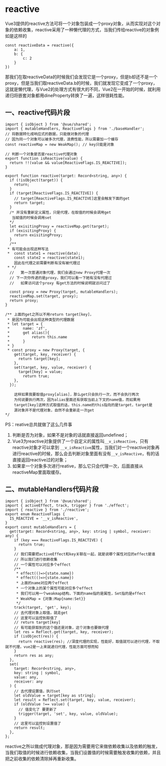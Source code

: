 # reactive

Vue3提供的reactive方法可将一个对象包装成一个proxy对象，从而实现对这个对象的依赖收集，reactive采用了一种懒代理的方式，当我们传给reactive的对象例如是这样的

```
const reactiveData = reactive({
	a: 1,
	b: {
		c: 2
	}
})
```

那我们在取reactiveData的时候我们会发现它是一个proxy，但是b却还不是一个proxy，但是当我们取reactiveData.b的时候，我们就发现它变成了一个proxy，这就是懒代理，与Vue2的处理方式有很大的不同，Vue2在一开始的时候，就利用递归将嵌套对象都用dineProperty转换了一遍，这样很耗性能。

## 一、reactive代码片段

```
import { isObject } from '@vue/shared';
import { mutableHandlers, ReactiveFlags } from './baseHandler';
// 将数据转化成响应式的数据，只能做对象的代理
// 因为同一个对象可以被多次代理，浪费性能，所以需要加一个缓存
const reactiveMap = new WeakMap(); // key只能是对象

// 判断一个对象是否是reactive代理对象
export function isReactive(value) {
  return !!(value && value[ReactiveFlags.IS_REACTIVE]);
}

export function reactive(target: Record<string, any>) {
  if (!isObject(target)) {
    return;
  }
  if (target[ReactiveFlags.IS_REACTIVE]) {
    // target[ReactiveFlags.IS_REACTIVE]这里会触发下面的get
    return target;
  }
  /* 并没有重新定义属性，只是代理，在取值的时候会调用get
   当赋值的时候会调用set
  */
  let exisitingProxy = reactiveMap.get(target);
  if (exisitingProxy) {
    return exisitingProxy;
  }
  /**
 * 有可能会出现这种写法
 *  const state1 = reactive(data);
    const state2 = reactive(state1);
    因此在代理之前需要判断有没有被代理过
 * */
  //   第一次普通对象代理，我们会通过new Proxy代理一次
  // 下一次你传递的是proxy，我们可以看一下她有没有代理过
  //   如果访问这个proxy 有get方法的时候说明就访问过了

  const proxy = new Proxy(target, mutableHandlers);
  reactiveMap.set(target, proxy);
  return proxy;
}

/** 上面的get之所以不用return target[key]，
 * 是因为可能会出现这种类型的代理数据
 * let target = {
 *      name: 'zf',
 *      get alias(){
 *          return this.name
 *      }
 * }
 * const proxy = new Proxy(target, {
    get(target, key, receiver) {
      return target[key];
    },
    set(target, key, value, receiver) {
      target[key] = value;
        return true;
    },
  });
  
    这样如果我要取值proxy[alias]，那么get只会执行一次，而不会执行两次
    为何说要执行两次，因为alias里面还有获取当前上下文的name值，而如果用
    target[key]这种方式取值的话，this.name的this指向的是target，target是
    源对象并不是代理对象，自然不会重新走一次get
*/
```

PS：reative总共就做了这么几件事

1. 判断是否为对象，如果不是对象的话就直接返回undefined；
2. Vue3为reactive对象提供了一个自定义的属性叫`__v_isReactive`，只有reactive对象才可以拿到 `__v_isReactive`属性，当我们对一个reactive对象再进行reactive的时候，那么会去判断对象里面有没有`__v_isReactive`，有的话直接返回reactive过的对象；
3. 如果拿一个对象多次进行reative，那么它只会代理一次，后面直接从reactiveMap里面取缓存。

## 二、mutableHandlers代码片段

```
import { isObject } from '@vue/shared';
import { activeEffect, track, trigger } from './effect';
import { reactive } from './reactive';
export enum ReactiveFlags {
  IS_REACTIVE = '__v_isReactive',
}
export const mutableHandlers = {
  get(target: Record<string, any>, key: string | symbol, receiver: any) {
    if (key === ReactiveFlags.IS_REACTIVE) {
      return true;
    }
    // 我们需要把activeEffect和key关联在一起，就是说哪个属性对应的effect是谁
    // 所以我们进行依赖收集
    // 一个属性可以对应多个effect
    /**
     * effect(()=>{state.name})
     * effect(()=>{state.name})
     * 上面的name对应两个effect
     * 一个对象上的某个属性可能对应多个effect
     * 我们可以用一个weakmap结构，下面的name指的是属性，Set指的是effect
     * WeakMap = {对象:Map{name:Set}}
     */
    track(target, 'get', key);
    // 去代理对象上取值，就走get
    // 这里可以监控到取值了
    // return target[key]
    // 有可能获取到的这个值还是对象，这个对象也要做代理
    let res = Reflect.get(target, key, receiver);
    if (isObject(res)) {
      return reactive(res); //深度代理的实现，性能好，取值就可以进行代理，不取就不代理，vue2是一上来就递归代理，性能方面可想而知
    }
    return res as any;
  },
  set(
    target: Record<string, any>,
    key: string | symbol,
    value: any,
    receiver: any
  ) {
    // 去代理设置值，执行set
    let oldValue = target[key as string];
    let result = Reflect.set(target, key, value, receiver);
    if (oldValue !== value) {
      // 值变化了 要更新了
      trigger(target, 'set', key, value, oldValue);
    }
    // 这里可以监控到设置值了
    return result;
  },
};
```

reactive之所以做成代理对象，那是因为需要用它来做依赖收集以及依赖的触发，当我们取值的时候进行依赖收集，当我们设置值的时候需要触发收集的依赖，并且把之前收集的依赖清除掉再重新收集。

